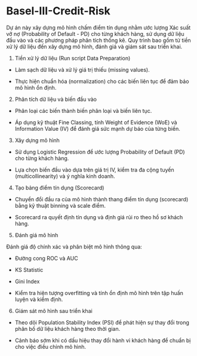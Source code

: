 # Basel-III-Credit-Risk

Dự án này xây dựng mô hình chấm điểm tín dụng nhằm ước lượng Xác suất vỡ nợ (Probability of Default - PD) cho từng khách hàng, sử dụng dữ liệu đầu vào và các phương pháp phân tích thống kê. Quy trình bao gồm từ tiền xử lý dữ liệu đến xây dựng mô hình, đánh giá và giám sát sau triển khai.

1. Tiền xử lý dữ liệu (Run script Data Preparation)

- Làm sạch dữ liệu và xử lý giá trị thiếu (missing values).

- Thực hiện chuẩn hóa (normalization) cho các biến liên tục để đảm bảo mô hình ổn định.

2. Phân tích dữ liệu và biến đầu vào
- Phân loại các biến thành biến phân loại và biến liên tục.

- Áp dụng kỹ thuật Fine Classing, tính Weight of Evidence (WoE) và Information Value (IV) để đánh giá sức mạnh dự báo của từng biến.

3. Xây dựng mô hình
- Sử dụng Logistic Regression để ước lượng Probability of Default (PD) cho từng khách hàng.

- Lựa chọn biến đầu vào dựa trên giá trị IV, kiểm tra đa cộng tuyến (multicollinearity) và ý nghĩa kinh doanh.

4. Tạo bảng điểm tín dụng (Scorecard)
- Chuyển đổi đầu ra của mô hình thành thang điểm tín dụng (scorecard) bằng kỹ thuật binning và scale điểm.

- Scorecard ra quyết định tín dụng và định giá rủi ro theo hồ sơ khách hàng.

5. Đánh giá mô hình

Đánh giá độ chính xác và phân biệt mô hình thông qua:

- Đường cong ROC và AUC

- KS Statistic

- Gini Index

- Kiểm tra hiện tượng overfitting và tính ổn định mô hình trên tập huấn luyện và kiểm định.

6. Giám sát mô hình sau triển khai
- Theo dõi Population Stability Index (PSI) để phát hiện sự thay đổi trong phân bố dữ liệu khách hàng theo thời gian.

- Cảnh báo sớm khi có dấu hiệu thay đổi hành vi khách hàng để chuẩn bị cho việc điều chỉnh mô hình.
